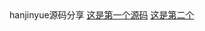 <html>
  <titile>hanjinyue源码分享
      <a href="https://shequ.codemao.cn/community/311546">这是第一个源码</a>
      <a href="https://shequ.codemao.cn/wiki/forum/311537">这是第二个</a>
